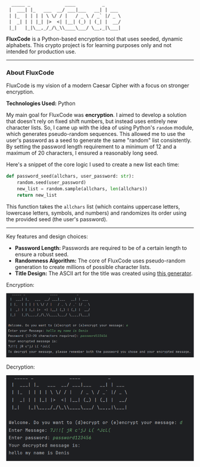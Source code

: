 ```
  _____ _             ____          _      
 |  ___| |_   ___  __/ ___|___   __| | ___ 
 | |_  | | | | \ \/ / |   / _ \ / _` |/ _ \
 |  _| | | |_| |>  <| |__| (_) | (_| |  __/
 |_|   |_|\__,_/_/\_\\____\___/ \__,_|\___|    
```

**FluxCode** is a Python-based encryption tool that uses seeded, dynamic alphabets. 
This crypto project is for learning purposes only and not intended for production use.

-----

### About FluxCode

FluxCode is my vision of a modern Caesar Cipher with a focus on stronger encryption.

**Technologies Used:** Python

My main goal for FluxCode was **encryption**. I aimed to develop a solution that doesn't rely on fixed shift numbers, but instead uses entirely new character lists.
So, I came up with the idea of using Python's `random` module, which generates pseudo-random sequences. This allowed me to use the user's password as a seed to generate the same "random" list consistently.
By setting the password length requirement to a minimum of 12 and a maximum of 20 characters, I ensured a reasonably long seed.

Here's a snippet of the core logic I used to create a new list each time:

```python
def password_seed(allchars, user_password: str):
    random.seed(user_password)
    new_list = random.sample(allchars, len(allchars))
    return new_list
```

This function takes the `allchars` list (which contains uppercase letters, lowercase letters, symbols, and numbers) and randomizes its order using the provided seed (the user's password).

-----

Key features and design choices:

  * **Password Length:** Passwords are required to be of a certain length to ensure a robust seed.
  * **Randomness Algorithm:** The core of FluxCode uses pseudo-random generation to create millions of possible character lists.
  * **Title Design:** The ASCII art for the title was created using [this generator](https://budavariam.github.io/asciiart-text/).

Encryption:

![Screenshot](Screenshots/Fluxcode_e.png)

Decryption: 

![Screenshot](Screenshots/Fluxcode_d.png)
